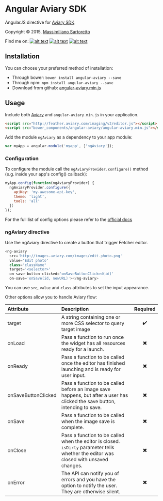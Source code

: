 # Angular Aviary SDK

AngularJS directive for [Aviary SDK](https://developers.aviary.com/).

Copyright © 2015, [Massimiliano Sartoretto](mailto:massimilianosartoretto@gmail.com)

Find me on:
[![alt text][1.1]][1]
[![alt text][2.1]][2]
[![alt text][6.1]][6]

[1.1]: http://i.imgur.com/tXSoThF.png (twitter icon with padding)
[2.1]: http://i.imgur.com/P3YfQoD.png (facebook icon with padding)
[6.1]: http://i.imgur.com/0o48UoR.png (github icon with padding)

[1]: http://www.twitter.com/___Sarto
[2]: http://www.facebook.com/profile.php?id=1549402605
[6]: http://www.github.com/m00s

Installation
------------

You can choose your preferred method of installation:
* Through bower: `bower install angular-aviary --save`
* Through npm: `npm install angular-aviary --save`
* Download from github: [angular-aviary.min.js](https://github.com/m00s/angular-adobe-creative/blob/master/angular-aviary.min.js)

Usage
---------
Include both [Aviary](http://feather.aviary.com/imaging/v2/editor.js) and `angular-aviary.min.js` in your application.

```html
<script src="http://feather.aviary.com/imaging/v2/editor.js"></script>
<script src="bower_components/angular-aviary/angular-aviary.min.js"></script>
```

Add the module `ngAviary` as a dependency to your app module:

```js
var myApp = angular.module('myapp', ['ngAviary']);
```

### Configuration

To configure the module call the `ngAviaryProvider.configure()` method (e.g. inside your app's config() callback):

```js
myApp.config(function(ngAviaryProvider) {
  ngAviaryProvider.configure({
    apiKey: 'my-awesome-api-key',
    theme: 'light',
    tools: 'all'
  })
});
```
For the full list of config options please refer to the [official docs](https://developers.aviary.com/docs/web/setup-guide)

### ngAviary directive
Use the ngAviary directive to create a button that trigger Fetcher editor.
```js
<ng-aviary
  src='http://images.aviary.com/images/edit-photo.png'
  value='Edit photo'
  class="className"
  target='<selector>'
  on-save-button-clicked='onSaveButtonClicked(id)'
  on-save='onSave(id, newURL)'></ng-aviary>
```
You can use `src`, `value` and `class` attributes to set the input appearance.

Other options allow you to handle Aviary flow:

|Attribute|Description|Required|
|:-------|:---------|:---------:|
|target|A string containing one or more CSS selector to query target image| :heavy_check_mark:
|onLoad|Pass a function to run once the widget has all resources ready for a launch.|:heavy_multiplication_x:
|onReady|Pass a function to be called once the editor has finished launching and is ready for user input.|:heavy_multiplication_x:
|onSaveButtonClicked|Pass a function to be called before an image save happens, but after a user has clicked the save button, intending to save. | :heavy_multiplication_x:
|onSave|Pass a function to be called when the image save is complete.| :heavy_multiplication_x:
|onClose|Pass a function to be called when the editor is closed. `isDirty` parameter tells whether the editor was closed with unsaved changes.|:heavy_multiplication_x:
|onError|The API can notify you of errors and you have the option to notify the user. They are otherwise silent.|:heavy_multiplication_x:
